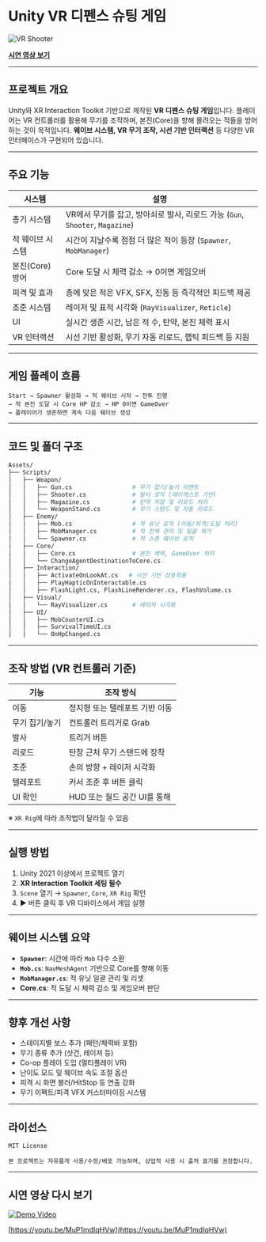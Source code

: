 # Unity VR 디펜스 슈팅 게임

![VR Shooter](https://img.youtube.com/vi/MuP1mdIqHVw/maxresdefault.jpg)

[**시연 영상 보기**](https://youtu.be/MuP1mdIqHVw)

---

## 프로젝트 개요

Unity와 XR Interaction Toolkit 기반으로 제작된 **VR 디펜스 슈팅 게임**입니다.
플레이어는 VR 컨트롤러를 활용해 무기를 조작하며, 본진(Core)을 향해 몰려오는 적들을 방어하는 것이 목적입니다.
**웨이브 시스템, VR 무기 조작, 시선 기반 인터랙션** 등 다양한 VR 인터페이스가 구현되어 있습니다.

---

## 주요 기능

| 시스템         | 설명                                                          |
| ----------- | ----------------------------------------------------------- |
| 총기 시스템      | VR에서 무기를 잡고, 방아쇠로 발사, 리로드 가능 (`Gun`, `Shooter`, `Magazine`) |
| 적 웨이브 시스템   | 시간이 지날수록 점점 더 많은 적이 등장 (`Spawner`, `MobManager`)            |
| 본진(Core) 방어 | Core 도달 시 체력 감소 → 0이면 게임오버                                  |
| 피격 및 효과     | 총에 맞은 적은 VFX, SFX, 진동 등 즉각적인 피드백 제공                         |
| 조준 시스템      | 레이저 및 표적 시각화 (`RayVisualizer`, `Reticle`)                   |
| UI          | 실시간 생존 시간, 남은 적 수, 탄약, 본진 체력 표시                             |
| VR 인터랙션     | 시선 기반 활성화, 무기 자동 리로드, 햅틱 피드백 등 지원                           |

---

## 게임 플레이 흐름

```
Start → Spawner 활성화 → 적 웨이브 시작 → 전투 진행
→ 적 본진 도달 시 Core HP 감소 → HP 0이면 GameOver
→ 플레이어가 생존하면 계속 다음 웨이브 생성
```

---

## 코드 및 폴더 구조

```bash
Assets/
├── Scripts/
│   ├── Weapon/
│   │   ├── Gun.cs                 # 무기 잡기/놓기 이벤트
│   │   ├── Shooter.cs             # 발사 로직 (레이캐스트 기반)
│   │   ├── Magazine.cs            # 탄약 저장 및 리로드 처리
│   │   └── WeaponStand.cs         # 무기 스탠드 및 자동 리로드
│   ├── Enemy/
│   │   ├── Mob.cs                 # 적 유닛 로직 (이동/피격/도달 처리)
│   │   ├── MobManager.cs          # 적 전체 관리 및 일괄 제거
│   │   └── Spawner.cs             # 적 스폰 웨이브 로직
│   ├── Core/
│   │   ├── Core.cs                # 본진 체력, GameOver 처리
│   │   └── ChangeAgentDestinationToCore.cs
│   ├── Interaction/
│   │   ├── ActivateOnLookAt.cs   # 시선 기반 상호작용
│   │   ├── PlayHapticOnInteractable.cs
│   │   ├── FlashLight.cs, FlashLineRenderer.cs, FlashVolume.cs
│   ├── Visual/
│   │   └── RayVisualizer.cs       # 레이저 시각화
│   ├── UI/
│   │   ├── MobCounterUI.cs
│   │   ├── SurvivalTimeUI.cs
│   │   └── OnHpChanged.cs
```

---

## 조작 방법 (VR 컨트롤러 기준)

| 기능       | 조작 방식               |
| -------- | ------------------- |
| 이동       | 정지형 또는 텔레포트 기반 이동   |
| 무기 집기/놓기 | 컨트롤러 트리거로 Grab      |
| 발사       | 트리거 버튼              |
| 리로드      | 탄창 근처 무기 스탠드에 장착    |
| 조준       | 손의 방향 + 레이저 시각화     |
| 텔레포트     | 커서 조준 후 버튼 클릭       |
| UI 확인    | HUD 또는 월드 공간 UI를 통해 |

※ `XR Rig`에 따라 조작법이 달라질 수 있음

---

## 실행 방법

1. Unity 2021 이상에서 프로젝트 열기
2. **XR Interaction Toolkit 세팅 필수**
3. `Scene` 열기 → `Spawner`, `Core`, `XR Rig` 확인
4. ▶ 버튼 클릭 후 VR 디바이스에서 게임 실행

---

## 웨이브 시스템 요약

* **`Spawner`**: 시간에 따라 `Mob` 다수 소환
* **`Mob.cs`**: `NavMeshAgent` 기반으로 Core를 향해 이동
* **`MobManager.cs`**: 적 유닛 일괄 관리 및 리셋
* **Core.cs**: 적 도달 시 체력 감소 및 게임오버 판단

---

## 향후 개선 사항

* 스테이지별 보스 추가 (패턴/체력바 포함)
* 무기 종류 추가 (샷건, 레이저 등)
* Co-op 플레이 도입 (멀티플레이 VR)
* 난이도 모드 및 웨이브 속도 조절 옵션
* 피격 시 화면 블러/HitStop 등 연출 강화
* 무기 이펙트/피격 VFX 커스터마이징 시스템

---

## 라이선스

```
MIT License

본 프로젝트는 자유롭게 사용/수정/배포 가능하며, 상업적 사용 시 출처 표기를 권장합니다.
```

---

## 시연 영상 다시 보기

[![Demo Video](https://img.youtube.com/vi/MuP1mdIqHVw/0.jpg)](https://youtu.be/MuP1mdIqHVw)

[https://youtu.be/MuP1mdIqHVw](https://youtu.be/MuP1mdIqHVw)
